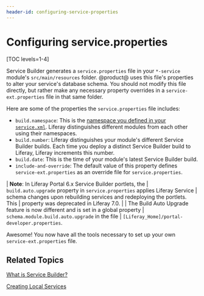```yaml
---
header-id: configuring-service-properties
---
```


# Configuring service.properties

[TOC levels=1-4]

Service Builder generates a `service.properties` file in your `*-service`
module's `src/main/resources` folder. @product@ uses this file's properties
to alter your service's database schema. You should not modify this file
directly, but rather make any necessary property overrides in a
`service-ext.properties` file in that same folder.

Here are some of the properties the `service.properties` file includes:

- `build.namespace`: This is the
  [namespace you defined in your `service.xml`](/docs/7-2/appdev/-/knowledge_base/a/defining-an-object-relational-map-with-service-builder).
  Liferay distinguishes different modules from each other using their
  namespaces.
- `build.number`: Liferay distinguishes your module's different Service Builder 
  builds. Each time you deploy a distinct Service Builder build to Liferay,
  Liferay increments this number.
- `build.date`: This is the time of your module's latest Service Builder build.
- `include-and-override`: The default value of this property defines
  `service-ext.properties` as an override file for `service.properties`.

| **Note**: In Liferay Portal 6.x Service Builder portlets, the
| `build.auto.upgrade` property in `service.properties` applies Liferay Service
| schema changes upon rebuilding services and redeploying the portlets. This
| property was deprecated in Liferay 7.0.
| 
| The Build Auto Upgrade feature is now different and is set in a global property
| `schema.module.build.auto.upgrade` in the file
| `[Liferay_Home]/portal-developer.properties`. 

Awesome! You now have all the tools necessary to set up your own
`service-ext.properties` file.

## Related Topics

[What is Service Builder?](/docs/7-2/appdev/-/knowledge_base/a/what-is-service-builder)

[Creating Local Services](/docs/7-2/appdev/-/knowledge_base/a/creating-local-services)
